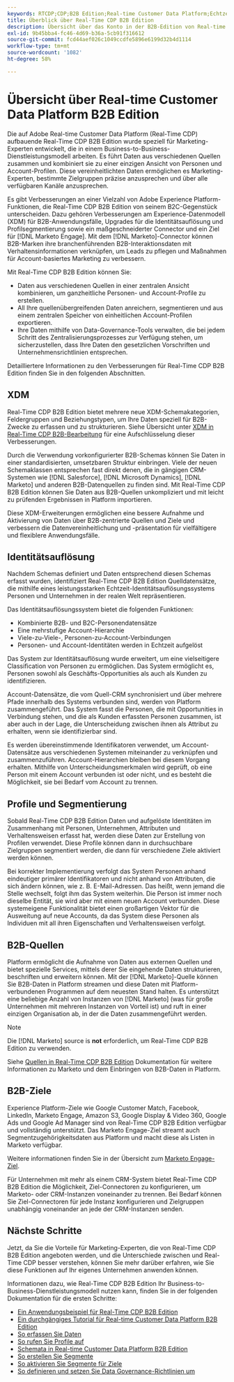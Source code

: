 ```yaml
---
keywords: RTCDP;CDP;B2B Edition;Real-time Customer Data Platform;Echtzeit-Kundendatenplattform;Echtzeit-Kundendatenplattform;b2b;cdp;Customer AI
title: Überblick über Real-Time CDP B2B Edition
description: Übersicht über das Konto in der B2B-Edition von Real-time Customer Data Platform
exl-id: 9b45bba4-fc46-4d69-b36a-5cb91f316612
source-git-commit: fcd44aef026c1049ccdfe5896e6199d32b4d1114
workflow-type: tm+mt
source-wordcount: '1082'
ht-degree: 58%

---
```


# Übersicht über Real-time Customer Data Platform B2B Edition

Die auf Adobe Real-time Customer Data Platform (Real-Time CDP) aufbauende Real-Time CDP B2B Edition wurde speziell für Marketing-Experten entwickelt, die in einem Business-to-Business-Dienstleistungsmodell arbeiten. Es führt Daten aus verschiedenen Quellen zusammen und kombiniert sie zu einer einzigen Ansicht von Personen und Account-Profilen. Diese vereinheitlichten Daten ermöglichen es Marketing-Experten, bestimmte Zielgruppen präzise anzusprechen und über alle verfügbaren Kanäle anzusprechen.

Es gibt Verbesserungen an einer Vielzahl von Adobe Experience Platform-Funktionen, die Real-Time CDP B2B Edition von seinem B2C-Gegenstück unterscheiden. Dazu gehören Verbesserungen am Experience-Datenmodell (XDM) für B2B-Anwendungsfälle, Upgrades für die Identitätsauflösung und Profilsegmentierung sowie ein maßgeschneiderter Connector und ein Ziel für [!DNL Marketo Engage]. Mit dem [!DNL Marketo]-Connector können B2B-Marken ihre branchenführenden B2B-Interaktionsdaten mit Verhaltensinformationen verknüpfen, um Leads zu pflegen und Maßnahmen für Account-basiertes Marketing zu verbessern.

Mit Real-Time CDP B2B Edition können Sie:

* Daten aus verschiedenen Quellen in einer zentralen Ansicht kombinieren, um ganzheitliche Personen- und Account-Profile zu erstellen.
* All Ihre quellenübergreifenden Daten anreichern, segmentieren und aus einem zentralen Speicher von einheitlichen Account-Profilen exportieren.
* Ihre Daten mithilfe von Data-Governance-Tools verwalten, die bei jedem Schritt des Zentralisierungsprozesses zur Verfügung stehen, um sicherzustellen, dass Ihre Daten den gesetzlichen Vorschriften und Unternehmensrichtlinien entsprechen.

Detailliertere Informationen zu den Verbesserungen für Real-Time CDP B2B Edition finden Sie in den folgenden Abschnitten.

## XDM

Real-Time CDP B2B Edition bietet mehrere neue XDM-Schemakategorien, Feldergruppen und Beziehungstypen, um Ihre Daten speziell für B2B-Zwecke zu erfassen und zu strukturieren. Siehe Übersicht unter [XDM in Real-Time CDP B2B-Bearbeitung](./schemas/b2b.md) für eine Aufschlüsselung dieser Verbesserungen.

Durch die Verwendung vorkonfigurierter B2B-Schemas können Sie Daten in einer standardisierten, umsetzbaren Struktur einbringen. Viele der neuen Schemaklassen entsprechen fast direkt denen, die in gängigen CRM-Systemen wie [!DNL Salesforce], [!DNL Microsoft Dynamics], [!DNL Marketo] und anderen B2B-Datenquellen zu finden sind. Mit Real-Time CDP B2B Edition können Sie Daten aus B2B-Quellen unkompliziert und mit leicht zu prüfenden Ergebnissen in Platform importieren.

Diese XDM-Erweiterungen ermöglichen eine bessere Aufnahme und Aktivierung von Daten über B2B-zentrierte Quellen und Ziele und verbessern die Datenvereinheitlichung und -präsentation für vielfältigere und flexiblere Anwendungsfälle.

## Identitätsauflösung

Nachdem Schemas definiert und Daten entsprechend diesen Schemas erfasst wurden, identifiziert Real-Time CDP B2B Edition Quelldatensätze, die mithilfe eines leistungsstarken Echtzeit-Identitätsauflösungssystems Personen und Unternehmen in der realen Welt repräsentieren.

Das Identitätsauflösungssystem bietet die folgenden Funktionen:

* Kombinierte B2B- und B2C-Personendatensätze
* Eine mehrstufige Account-Hierarchie
* Viele-zu-Viele-, Personen-zu-Account-Verbindungen
* Personen- und Account-Identitäten werden in Echtzeit aufgelöst

Das System zur Identitätsauflösung wurde erweitert, um eine vielseitigere Classification von Personen zu ermöglichen. Das System ermöglicht es, Personen sowohl als Geschäfts-Opportunities als auch als Kunden zu identifizieren.

Account-Datensätze, die vom Quell-CRM synchronisiert und über mehrere Pfade innerhalb des Systems verbunden sind, werden von Platform zusammengeführt. Das System fasst die Personen, die mit Opportunities in Verbindung stehen, und die als Kunden erfassten Personen zusammen, ist aber auch in der Lage, die Unterscheidung zwischen ihnen als Attribut zu erhalten, wenn sie identifizierbar sind.

Es werden übereinstimmende Identifikatoren verwendet, um Account-Datensätze aus verschiedenen Systemen miteinander zu verknüpfen und zusammenzuführen. Account-Hierarchien bleiben bei diesem Vorgang erhalten. Mithilfe von Unterscheidungsmerkmalen wird geprüft, ob eine Person mit einem Account verbunden ist oder nicht, und es besteht die Möglichkeit, sie bei Bedarf vom Account zu trennen.

## Profile und Segmentierung

Sobald Real-Time CDP B2B Edition Daten und aufgelöste Identitäten im Zusammenhang mit Personen, Unternehmen, Attributen und Verhaltensweisen erfasst hat, werden diese Daten zur Erstellung von Profilen verwendet. Diese Profile können dann in durchsuchbare Zielgruppen segmentiert werden, die dann für verschiedene Ziele aktiviert werden können.

Bei korrekter Implementierung verfolgt das System Personen anhand eindeutiger primärer Identifikatoren und nicht anhand von Attributen, die sich ändern können, wie z. B. E-Mail-Adressen. Das heißt, wenn jemand die Stelle wechselt, folgt ihm das System weiterhin. Die Person ist immer noch dieselbe Entität, sie wird aber mit einem neuen Account verbunden. Diese systemeigene Funktionalität bietet einen großartigen Vektor für die Ausweitung auf neue Accounts, da das System diese Personen als Individuen mit all ihren Eigenschaften und Verhaltensweisen verfolgt.

## B2B-Quellen

Platform ermöglicht die Aufnahme von Daten aus externen Quellen und bietet spezielle Services, mittels derer Sie eingehende Daten strukturieren, beschriften und erweitern können. Mit der [!DNL Marketo]-Quelle können Sie B2B-Daten in Platform streamen und diese Daten mit Platform-verbundenen Programmen auf dem neuesten Stand halten. Es unterstützt eine beliebige Anzahl von Instanzen von [!DNL Marketo] (was für große Unternehmen mit mehreren Instanzen von Vorteil ist) und ruft in einer einzigen Organisation ab, in der die Daten zusammengeführt werden.

>[!NOTE]
>
>Die [!DNL Marketo] source is **not** erforderlich, um Real-Time CDP B2B Edition zu verwenden.

Siehe [Quellen in Real-Time CDP B2B Edition](./sources/b2b.md) Dokumentation für weitere Informationen zu Marketo und dem Einbringen von B2B-Daten in Platform.

## B2B-Ziele

Experience Platform-Ziele wie Google Customer Match, Facebook, LinkedIn, Marketo Engage, Amazon S3, Google Display &amp; Video 360, Google Ads und Google Ad Manager sind von Real-Time CDP B2B Edition verfügbar und vollständig unterstützt. Das Marketo Engage-Ziel streamt auch Segmentzugehörigkeitsdaten aus Platform und macht diese als Listen in Marketo verfügbar.

Weitere informationen finden Sie in der Übersicht zum [Marketo Engage-Ziel](../destinations/catalog/adobe/marketo-engage.md).

Für Unternehmen mit mehr als einem CRM-System bietet Real-Time CDP B2B Edition die Möglichkeit, Ziel-Connectoren zu konfigurieren, um Marketo- oder CRM-Instanzen voneinander zu trennen. Bei Bedarf können Sie Ziel-Connectoren für jede Instanz konfigurieren und Zielgruppen unabhängig voneinander an jede der CRM-Instanzen senden.

## Nächste Schritte

Jetzt, da Sie die Vorteile für Marketing-Experten, die von Real-Time CDP B2B Edition angeboten werden, und die Unterschiede zwischen und Real-Time CDP besser verstehen, können Sie mehr darüber erfahren, wie Sie diese Funktionen auf Ihr eigenes Unternehmen anwenden können.

Informationen dazu, wie Real-Time CDP B2B Edition Ihr Business-to-Business-Dienstleistungsmodell nutzen kann, finden Sie in der folgenden Dokumentation für die ersten Schritte:

* [Ein Anwendungsbeispiel für Real-Time CDP B2B Edition](./b2b-use-case.md)
* [Ein durchgängiges Tutorial für Real-time Customer Data Platform B2B Edition](./b2b-tutorial.md)
* [So erfassen Sie Daten](./sources/b2b.md)
* [So rufen Sie Profile auf](./profile/profile-overview.md)
* [Schemata in Real-time Customer Data Platform B2B Edition](./schemas/b2b.md)
* [So erstellen Sie Segmente](./segmentation/b2b.md)
* [So aktivieren Sie Segmente für Ziele](./destinations/b2b.md)
* [So definieren und setzen Sie Data Governance-Richtlinien um](./privacy/data-governance-overview.md)
